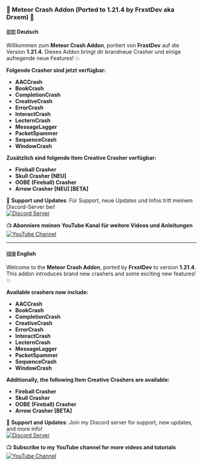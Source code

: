 ### 🌠 Meteor Crash Addon (Ported to 1.21.4 by FrxstDev aka Drxem) 🌠

#### 🇩🇪 Deutsch
Willkommen zum **Meteor Crash Addon**, portiert von **FrxstDev** auf die Version **1.21.4**. Dieses Addon bringt dir brandneue Crasher und einige aufregende neue Features! 💥

**Folgende Crasher sind jetzt verfügbar:**
- **AACCrash**
- **BookCrash**
- **CompletionCrash**
- **CreativeCrash**
- **ErrorCrash**
- **InteractCrash**
- **LecternCrash**
- **MessageLagger**
- **PacketSpammer**
- **SequenceCrash**
- **WindowCrash**

**Zusätzlich sind folgende Item Creative Crasher verfügbar:**
- **Fireball Crasher**
- **Skull Crasher [NEU]**
- **OOBE (Fireball) Crasher**
- **Arrow Crasher [NEU] [BETA]**

💬 **Support und Updates**:
Für Support, neue Updates und Infos tritt meinem Discord-Server bei!  
[![Discord Server](https://discordapp.com/api/guilds/818342129862492160/widget.png?style=banner2)](https://discord.gg/wnhvkk7XWU)

📺 **Abonniere meinen YouTube Kanal für weitere Videos und Anleitungen**  
[![YouTube Channel](https://upload.wikimedia.org/wikipedia/commons/thumb/b/b8/YouTube_Logo_2017.svg/2560px-YouTube_Logo_2017.svg.png)](https://youtube.com/@Drxem)

---

#### 🇬🇧 English
Welcome to the **Meteor Crash Addon**, ported by **FrxstDev** to version **1.21.4**. This addon introduces brand new crashers and some exciting new features! 💥

**Available crashers now include:**
- **AACCrash**
- **BookCrash**
- **CompletionCrash**
- **CreativeCrash**
- **ErrorCrash**
- **InteractCrash**
- **LecternCrash**
- **MessageLagger**
- **PacketSpammer**
- **SequenceCrash**
- **WindowCrash**

**Additionally, the following Item Creative Crashers are available:**
- **Fireball Crasher**
- **Skull Crasher**
- **OOBE (Fireball) Crasher**
- **Arrow Crasher [BETA]**

💬 **Support and Updates**:
Join my Discord server for support, new updates, and more info!  
[![Discord Server](https://discordapp.com/api/guilds/818342129862492160/widget.png?style=banner2)](https://discord.gg/wnhvkk7XWU)

📺 **Subscribe to my YouTube channel for more videos and tutorials**  
[![YouTube Channel](https://upload.wikimedia.org/wikipedia/commons/thumb/b/b8/YouTube_Logo_2017.svg/2560px-YouTube_Logo_2017.svg.png)](https://youtube.com/@Drxem)
